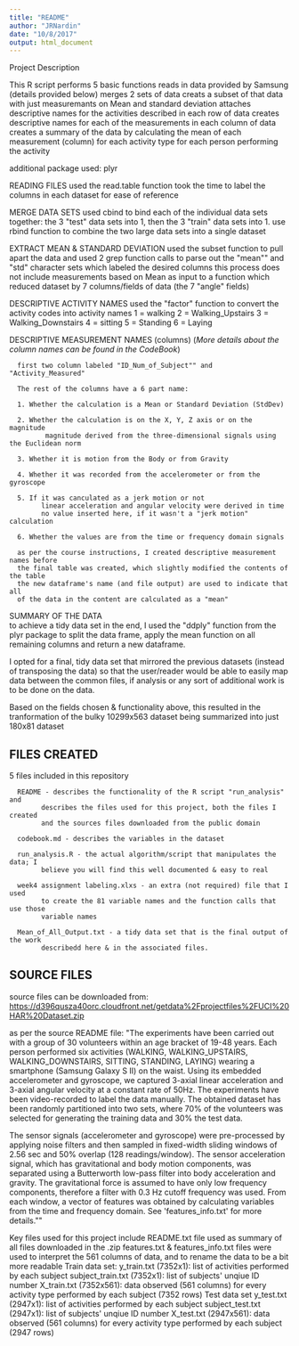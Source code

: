 ```yaml
---
title: "README"
author: "JRNardin"
date: "10/8/2017"
output: html_document
---
```


Project Description

This R script performs 5 basic functions
      reads in data provided by Samsung (details provided below)
      merges 2 sets of data
      creats a subset of that data with just measuremants on Mean and standard deviation
      attaches descriptive names for the activities described in each row of data
      creates descriptive names for each of the measurements in each column of data
      creates a summary of the data by calculating the mean of each measurement (column)
            for each activity type for each person performing the activity

additional package used: plyr 

READING FILES
      used the read.table function
      took the time to label the columns in each dataset for ease of reference
      
MERGE DATA SETS
      used cbind to bind each of the individual data sets together: the 3 "test"
            data sets into 1, then the 3 "train" data sets into 1.
      use rbind function to combine the two large data sets into a single dataset
      
EXTRACT MEAN & STANDARD DEVIATION
      used the subset function to pull apart the data
      and used 2 grep function calls to parse out the "mean"" and "std" character
            sets which labeled the desired columns
      this process does not include measurements based on Mean as input to a function
            which reduced dataset by 7 columns/fields of data (the 7 "angle" fields)
            
DESCRIPTIVE ACTIVITY NAMES
      used the "factor" function to convert the activity codes into activity names
      1 = walking
      2 = Walking_Upstairs
      3 = Walking_Downstairs
      4 = sitting
      5 = Standing
      6 = Laying

DESCRIPTIVE MEASUREMENT NAMES (columns)  (*More details about the column names can be found in the CodeBook*)

      first two column labeled "ID_Num_of_Subject"" and "Activity_Measured"
      
      The rest of the columns have a 6 part name:
      
      1. Whether the calculation is a Mean or Standard Deviation (StdDev)
      
      2. Whether the calculation is on the X, Y, Z axis or on the magnitude 
             magnitude derived from the three-dimensional signals using the Euclidean norm
      
      3. Whether it is motion from the Body or from Gravity
      
      4. Whether it was recorded from the accelerometer or from the gyroscope
      
      5. If it was canculated as a jerk motion or not
            linear acceleration and angular velocity were derived in time
            no value inserted here, if it wasn't a "jerk motion" calculation
      
      6. Whether the values are from the time or frequency domain signals
      
      as per the course instructions, I created descriptive measurement names before
      the final table was created, which slightly modified the contents of the table
      the new dataframe's name (and file output) are used to indicate that all
      of the data in the content are calculated as a "mean"
     

SUMMARY OF THE DATA      
      to achieve a tidy data set in the end, I used the "ddply" function 
            from the plyr package to split the data frame, 
            apply the mean function on all remaining columns
            and return a new dataframe.
      
I opted for a final, tidy data set that mirrored the previous datasets (instead 
of transposing the data) so that the user/reader would be able to easily map 
data between the common files, if analysis or any sort of  additional work is 
to be done on the data. 
      
Based on the fields chosen & functionality above, this resulted in the tranformation
            of the bulky 10299x563 dataset being summarized into just 180x81 dataset
        
## FILES CREATED
5 files included in this repository

      README - describes the functionality of the R script "run_analysis" and 
            describes the files used for this project, both the files I created
            and the sources files downloaded from the public domain

      codebook.md - describes the variables in the dataset

      run_analysis.R - the actual algorithm/script that manipulates the data; I 
            believe you will find this well documented & easy to real

      week4 assignment labeling.xlxs - an extra (not required) file that I used
            to create the 81 variable names and the function calls that use those
            variable names

      Mean_of_All_Output.txt - a tidy data set that is the final output of the work
            describedd here & in the associated files.

## SOURCE FILES
source files can be downloaded from: https://d396qusza40orc.cloudfront.net/getdata%2Fprojectfiles%2FUCI%20HAR%20Dataset.zip

as per the source README file: "The experiments have been carried out with a group of 30 volunteers within an age bracket of 19-48 years. Each person performed six activities (WALKING, WALKING_UPSTAIRS, WALKING_DOWNSTAIRS, SITTING, STANDING, LAYING) wearing a smartphone (Samsung Galaxy S II) on the waist. Using its embedded accelerometer and gyroscope, we captured 3-axial linear acceleration and 3-axial angular velocity at a constant rate of 50Hz. The experiments have been video-recorded to label the data manually. The obtained dataset has been randomly partitioned into two sets, where 70% of the volunteers was selected for generating the training data and 30% the test data. 

The sensor signals (accelerometer and gyroscope) were pre-processed by applying noise filters and then sampled in fixed-width sliding windows of 2.56 sec and 50% overlap (128 readings/window). The sensor acceleration signal, which has gravitational and body motion components, was separated using a Butterworth low-pass filter into body acceleration and gravity. The gravitational force is assumed to have only low frequency components, therefore a filter with 0.3 Hz cutoff frequency was used. From each window, a vector of features was obtained by calculating variables from the time and frequency domain. See 'features_info.txt' for more details.""


Key files used for this project include
      README.txt file used as summary of all files downloaded in the .zip
      features.txt & features_info.txt files were used to interpret the 561 
            columns of data, and to rename the data to be a bit more readable
      Train data set: 
            y_train.txt (7352x1): list of activities performed by each subject
            subject_train.txt (7352x1): list of subjects' unqiue ID number
            X_train.txt (7352x561): data observed (561 columns) for 
                        every activity type performed by each subject (7352 rows)
      Test data set
            y_test.txt (2947x1):  list of activities performed by each subject
            subject_test.txt (2947x1): list of subjects' unqiue ID number
            X_test.txt (2947x561): data observed (561 columns) for 
                        every activity type performed by each subject (2947 rows)
